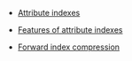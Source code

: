 - [Attribute indexes](https://github.com/alibaba/havenask/wiki/Introduction-to-attribute-indexes-en)

- [Features of attribute indexes](https://github.com/alibaba/havenask/wiki/Features-of-attribute-indexes-en)

- [Forward index compression](https://github.com/alibaba/havenask/wiki/Compression-of-attribute-indexes-en)